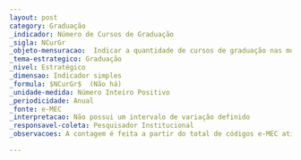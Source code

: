 ```yaml
---
layout: post
category: Graduação
_indicador: Número de Cursos de Graduação 
_sigla: NCurGr
_objeto-mensuracao:  Indicar a quantidade de cursos de graduação nas modalidades presencial e a distância, oferecidos pela IFES.
_tema-estrategico: Graduação
_nivel: Estratégico
_dimensao: Indicador simples
_formula: $NCurGr$  (Não há)
_unidade-medida: Número Inteiro Positivo
_periodicidade: Anual
_fonte: e-MEC
_interpretacao: Não possui um intervalo de variação definido
_responsavel-coleta: Pesquisador Institucional
_observacoes: A contagem é feita a partir do total de códigos e-MEC ativos (não extintos).

---
```

